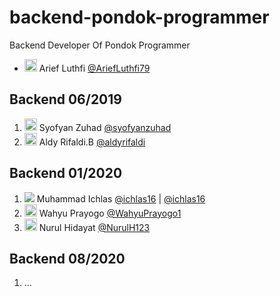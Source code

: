 # backend-pondok-programmer
Backend Developer Of Pondok Programmer

- <img src="https://github.com/ariefluthfi79.png" width="20px"> Arief Luthfi [@AriefLuthfi79](https://github.com/AriefLuthfi79)

## Backend 06/2019
 1. <img src="https://github.com/syofyanzuhad.png" width="20px"> Syofyan Zuhad [@syofyanzuhad](https://github.com/syofyanzuhad)
 2. <img src="https://github.com/aldyrifaldi.png" width="20px"> Aldy Rifaldi.B [@aldyrifaldi](https://github.com/aldyrifaldi)
 
## Backend 01/2020
 1. <img src="https://gitlab.com/uploads/-/system/user/avatar/6268328/avatar.png?width=20"> Muhammad Ichlas [@ichlas16](https://github.com/ichlas16) | [@ichlas16](https://gitlab.com/ichlas16)
 2. <img src="https://github.com/WahyuPrayogo1.png" width="20px"> Wahyu Prayogo [@WahyuPrayogo1](https://github.com/WahyuPrayogo1)
 3. <img src="https://github.com/NurulH123.png" width="20px"> Nurul Hidayat [@NurulH123](https://github.com/NurulH123) 
 
## Backend 08/2020
 1. ...
